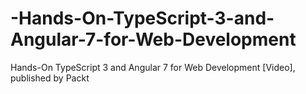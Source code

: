 # -Hands-On-TypeScript-3-and-Angular-7-for-Web-Development
 Hands-On TypeScript 3 and Angular 7 for Web Development [Video], published by Packt
